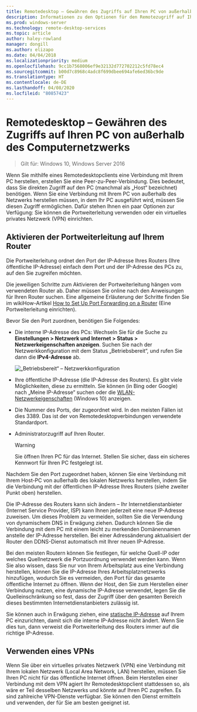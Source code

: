 ```yaml
---
title: Remotedesktop – Gewähren des Zugriffs auf Ihren PC von außerhalb Ihres Netzwerks
description: Informationen zu den Optionen für den Remotezugriff auf Ihren PC von außerhalb des Computernetzwerks
ms.prod: windows-server
ms.technology: remote-desktop-services
ms.topic: article
author: haley-rowland
manager: dongill
ms.author: elizapo
ms.date: 04/04/2018
ms.localizationpriority: medium
ms.openlocfilehash: 9cc1b7568006ef9e32132d772702212c5fd78ec4
ms.sourcegitcommit: b00d7c8968c4adc8f699dbee694afe6ed36bc9de
ms.translationtype: HT
ms.contentlocale: de-DE
ms.lasthandoff: 04/08/2020
ms.locfileid: "80857423"
---
```

# <a name="remote-desktop---allow-access-to-your-pc-from-outside-your-pcs-network"></a>Remotedesktop – Gewähren des Zugriffs auf Ihren PC von außerhalb des Computernetzwerks

>Gilt für: Windows 10, Windows Server 2016

Wenn Sie mithilfe eines Remotedesktopclients eine Verbindung mit Ihrem PC herstellen, erstellen Sie eine Peer-zu-Peer-Verbindung. Dies bedeutet, dass Sie direkten Zugriff auf den PC (manchmal als „Host“ bezeichnet) benötigen. Wenn Sie eine Verbindung mit Ihrem PC von außerhalb des Netzwerks herstellen müssen, in dem Ihr PC ausgeführt wird, müssen Sie diesen Zugriff ermöglichen. Dafür stehen Ihnen ein paar Optionen zur Verfügung: Sie können die Portweiterleitung verwenden oder ein virtuelles privates Netzwerk (VPN) einrichten.

## <a name="enable-port-forwarding-on-your-router"></a>Aktivieren der Portweiterleitung auf Ihrem Router

Die Portweiterleitung ordnet den Port der IP-Adresse Ihres Routers (Ihre öffentliche IP-Adresse) einfach dem Port und der IP-Adresse des PCs zu, auf den Sie zugreifen möchten. 

Die jeweiligen Schritte zum Aktivieren der Portweiterleitung hängen vom verwendeten Router ab. Daher müssen Sie online nach den Anweisungen für Ihren Router suchen. Eine allgemeine Erläuterung der Schritte finden Sie im wikiHow-Artikel [How to Set Up Port Forwarding on a Router](https://www.wikihow.com/Set-Up-Port-Forwarding-on-a-Router) (Eine Portweiterleitung einrichten).

Bevor Sie den Port zuordnen, benötigen Sie Folgendes:

- Die interne IP-Adresse des PCs: Wechseln Sie für die Suche zu **Einstellungen > Netzwerk und Internet > Status > Netzwerkeigenschaften anzeigen**. Suchen Sie nach der Netzwerkkonfiguration mit dem Status „Betriebsbereit“, und rufen Sie dann die **IPv4-Adresse** ab.

   ![„Betriebsbereit“ – Netzwerkkonfiguration](../media/rdclient-operational-network.png)

- Ihre öffentliche IP-Adresse (die IP-Adresse des Routers). Es gibt viele Möglichkeiten, diese zu ermitteln. Sie können (in Bing oder Google) nach „Meine IP-Adresse“ suchen oder die [WLAN-Netzwerkeigenschaften](https://binged.it/2Gwob34) (Windows 10) anzeigen.
- Die Nummer des Ports, der zugeordnet wird. In den meisten Fällen ist dies 3389. Das ist der von Remotedesktopverbindungen verwendete Standardport.
- Administratorzugriff auf Ihren Router.  

   >[!WARNING]
   > Sie öffnen Ihren PC für das Internet. Stellen Sie sicher, dass ein sicheres Kennwort für Ihren PC festgelegt ist.

Nachdem Sie den Port zugeordnet haben, können Sie eine Verbindung mit Ihrem Host-PC von außerhalb des lokalen Netzwerks herstellen, indem Sie die Verbindung mit der öffentlichen IP-Adresse Ihres Routers (siehe zweiter Punkt oben) herstellen.

Die IP-Adresse des Routers kann sich ändern – Ihr Internetdienstanbieter (Internet Service Provider, ISP) kann Ihnen jederzeit eine neue IP-Adresse zuweisen. Um dieses Problem zu vermeiden, sollten Sie die Verwendung von dynamischem DNS in Erwägung ziehen. Dadurch können Sie die Verbindung mit dem PC mit einem leicht zu merkenden Domänennamen anstelle der IP-Adresse herstellen. Bei einer Adressänderung aktualisiert der Router den DDNS-Dienst automatisch mit Ihrer neuen IP-Adresse.

Bei den meisten Routern können Sie festlegen, für welche Quell-IP oder welches Quellnetzwerk die Portzuordnung verwendet werden kann. Wenn Sie also wissen, dass Sie nur von Ihrem Arbeitsplatz aus eine Verbindung herstellen, können Sie die IP-Adresse Ihres Arbeitsplatznetzwerks hinzufügen, wodurch Sie es vermeiden, den Port für das gesamte öffentliche Internet zu öffnen. Wenn der Host, den Sie zum Herstellen einer Verbindung nutzen, eine dynamische IP-Adresse verwendet, legen Sie die Quelleinschränkung so fest, dass der Zugriff über den gesamten Bereich dieses bestimmten Internetdienstanbieters zulässig ist.

Sie können auch in Erwägung ziehen, eine [statische IP-Adresse](/windows-hardware/customize/mobile/mcsf/enable-static-ip) auf Ihrem PC einzurichten, damit sich die interne IP-Adresse nicht ändert. Wenn Sie dies tun, dann verweist die Portweiterleitung des Routers immer auf die richtige IP-Adresse.


## <a name="use-a-vpn"></a>Verwenden eines VPNs

Wenn Sie über ein virtuelles privates Netzwerk (VPN) eine Verbindung mit Ihrem lokalen Netzwerk (Local Area Network, LAN) herstellen, müssen Sie Ihren PC nicht für das öffentliche Internet öffnen. Beim Herstellen einer Verbindung mit dem VPN agiert Ihr Remotedesktopclient stattdessen so, als wäre er Teil desselben Netzwerks und könnte auf Ihren PC zugreifen. Es sind zahlreiche VPN-Dienste verfügbar. Sie können den Dienst ermitteln und verwenden, der für Sie am besten geeignet ist.